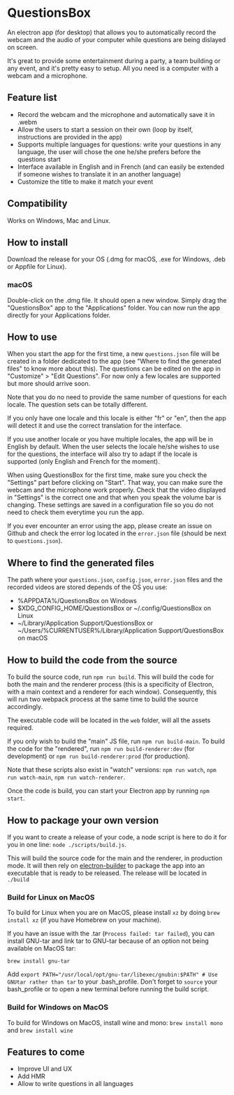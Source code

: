 # QuestionsBox

An electron app (for desktop) that allows you to automatically record the webcam and the audio of your computer while questions are being dislayed on screen.

It's great to provide some entertainment during a party, a team building or any event, and it's pretty easy to setup. All you need is a computer with a webcam and a microphone.

## Feature list

- Record the webcam and the microphone and automatically save it in .webm
- Allow the users to start a session on their own (loop by itself, instructions are provided in the app)
- Supports multiple languages for questions: write your questions in any language, the user will chose the one he/she prefers before the questions start
- Interface available in English and in French (and can easily be extended if someone wishes to translate it in an another language)
- Customize the title to make it match your event

## Compatibility

Works on Windows, Mac and Linux.

## How to install

Download the release for your OS (.dmg for macOS, .exe for Windows, .deb or Appfile for Linux).

### macOS

Double-click on the .dmg file. It should open a new window. Simply drag the "QuestionsBox" app to the "Applications" folder. You can now run the app directly for your Applications folder.

## How to use

When you start the app for the first time, a new `questions.json` file will be created in a folder dedicated to the app (see "Where to find the generated files" to know more about this). The questions can be edited on the app in "Customize" > "Edit Questions". For now only a few locales are supported but more should arrive soon.

Note that you do no need to provide the same number of questions for each locale. The question sets can be totally different.

If you only have one locale and this locale is either "fr" or "en", then the app will detect it and use the correct translation for the interface.

If you use another locale or you have multiple locales, the app will be in English by default. When the user selects the locale he/she wishes to use for the questions, the interface will also try to adapt if the locale is supported (only English and French for the moment).

When using QuestionsBox for the first time, make sure you check the "Settings" part before clicking on "Start". That way, you can make sure the webcam and the microphone work properly. Check that the video displayed in "Settings" is the correct one and that when you speak the volume bar is changing. These settings are saved in a configuration file so you do not need to check them everytime you run the app.

If you ever encounter an error using the app, please create an issue on Github and check the error log located in the `error.json` file (should be next to `questions.json`).

## Where to find the generated files

The path where your `questions.json`, `config.json`, `error.json` files and the recorded videos are stored depends of the OS you use:

- %APPDATA%/QuestionsBox on Windows
- $XDG_CONFIG_HOME/QuestionsBox or ~/.config/QuestionsBox on Linux
- ~/Library/Application Support/QuestionsBox or ~/Users/%CURRENTUSER%/Library/Application Support/QuestionsBox on macOS

## How to build the code from the source

To build the source code, run `npm run build`. This will build the code for both the main and the renderer process (this is a specificity of Electron, with a main context and a renderer for each window). Consequently, this will run two webpack process at the same time to build the source accordingly.

The executable code will be located in the `web` folder, will all the assets required.

If you only wish to build the "main" JS file, run `npm run build-main`. To build the code for the "rendered", run `npm run build-renderer:dev` (for development) or `npm run build-renderer:prod` (for production).

Note that these scripts also exist in "watch" versions: `npm run watch`, `npm run watch-main`, `npm run watch-renderer`.

Once the code is build, you can start your Electron app by running `npm start`.

## How to package your own version

If you want to create a release of your code, a node script is here to do it for you in one line: `node ./scripts/build.js`.

This will build the source code for the main and the renderer, in production mode. It will then rely on [electron-builder](https://github.com/electron-userland/electron-builder) to package the app into an executable that is ready to be released. The release will be located in `./build`

### Build for Linux on MacOS

To build for Linux when you are on MacOS, please install `xz` by doing `brew install xz` (if you have Homebrew on your machine).

If you have an issue with the .tar (`Process failed: tar failed`), you can install GNU-tar and link tar to GNU-tar because of an option not being available on MacOS tar:

`brew install gnu-tar`

Add `export PATH="/usr/local/opt/gnu-tar/libexec/gnubin:$PATH" # Use GNUtar rather than tar` to your .bash_profile. Don't forget to `source` your bash_profile or to open a new terminal before running the build script.

### Build for Windows on MacOS

To build for Windows on MacOS, install wine and mono: `brew install mono` and `brew install wine`

## Features to come

- Improve UI and UX
- Add HMR
- Allow to write questions in all languages
